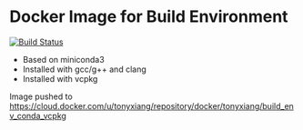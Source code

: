 # Docker Image for Build Environment

[![Build Status](https://dev.azure.com/tonyxiang/build%20enrivonment/_apis/build/status/TonyXiang8787.build_env_conda_vcpkg?branchName=master)](https://dev.azure.com/tonyxiang/build%20enrivonment/_build/latest?definitionId=2&branchName=master)

- Based on miniconda3
- Installed with gcc/g++ and clang
- Installed with vcpkg

Image pushed to
https://cloud.docker.com/u/tonyxiang/repository/docker/tonyxiang/build_env_conda_vcpkg
